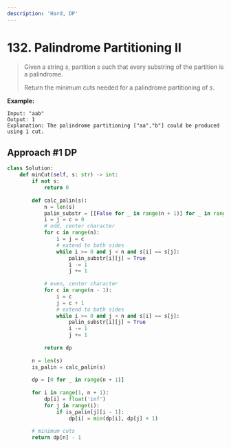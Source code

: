 ```yaml
---
description: 'Hard, DP'
---
```


# 132. Palindrome Partitioning II

> Given a string _s_, partition _s_ such that every substring of the partition is a palindrome.
>
> Return the minimum cuts needed for a palindrome partitioning of _s_.

**Example:**

```text
Input: "aab"
Output: 1
Explanation: The palindrome partitioning ["aa","b"] could be produced using 1 cut.
```

## Approach \#1 DP

```python
class Solution:
    def minCut(self, s: str) -> int:
        if not s:
            return 0
        
        def calc_palin(s):
            n = len(s)
            palin_substr = [[False for _ in range(n + 1)] for _ in range(n + 1)]
            i = j = c = 0
            # odd, center character
            for c in range(n):
                i = j = c
                # extend to both sides
                while i >= 0 and j < n and s[i] == s[j]:
                    palin_substr[i][j] = True
                    i -= 1
                    j += 1
            
            # even, center character
            for c in range(n - 1):
                i = c
                j = c + 1
                # extend to both sides
                while i >= 0 and j < n and s[i] == s[j]:
                    palin_substr[i][j] = True
                    i -= 1
                    j += 1
            
            return dp
        
        n = len(s)
        is_palin = calc_palin(s)
        
        dp = [0 for _ in range(n + 1)]
        
        for i in range(1, n + 1):
            dp[i] = float('inf')
            for j in range(i):
                if is_palin[j][i - 1]:
                    dp[i] = min(dp[i], dp[j] + 1)
        
        # minimum cuts
        return dp[n] - 1
```

